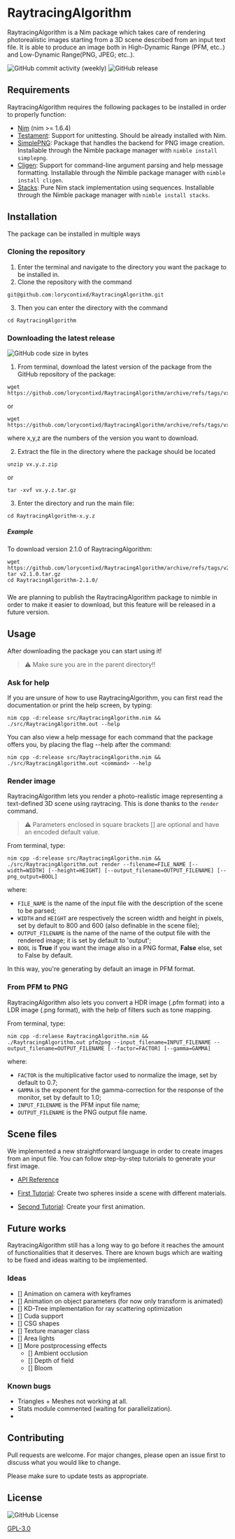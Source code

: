 # RaytracingAlgorithm

RaytracingAlgorithm is a Nim package which takes care of rendering photorealistic images starting from a 3D scene described from an input text file.
It is able to produce an image both in High-Dynamic Range (PFM, etc..) and Low-Dynamic Range(PNG, JPEG; etc..).

![GitHub commit activity (weekly)](https://img.shields.io/github/commit-activity/w/lorycontixd/RaytracingAlgorithm)
![GitHub release](https://img.shields.io/github/v/release/lorycontixd/RaytracingAlgorithm)

## Requirements
RaytracingAlgorithm requires the following packages to be installed in order to properly function:
- [Nim](https://nim-lang.org/) (nim >= 1.6.4)
- [Testament](https://nim-lang.org/docs/testament.html): Support for unittesting. Should be already installed with Nim.
- [SimplePNG](https://github.com/jrenner/nim-simplepng): Package that handles the backend for PNG image creation. Installable through the Nimble package manager with ```nimble install simplepng```.
- [Cligen](https://github.com/c-blake/cligen): Support for command-line argument parsing and help message formatting. Installable through the Nimble package manager with ```nimble install cligen```.
- [Stacks](https://github.com/rustomax/nim-stacks): Pure Nim stack implementation using sequences. Installable through the Nimble package manager with ```nimble install stacks```.

## Installation

The package can be installed in multiple ways
### Cloning the repository
1. Enter the terminal and navigate to the directory you want the package to be installed in.
2. Clone the repository with the command
```
git@github.com:lorycontixd/RaytracingAlgorithm.git
```
3. Then you can enter the directory with the command
```
cd RaytracingAlgorithm
```

### Downloading the latest release
![GitHub code size in bytes](https://img.shields.io/github/languages/code-size/lorycontixd/RaytracingAlgorithm?color=green&label=Repo%20size&style=plastic)


1. From terminal, download the latest version of the package from the GitHub repository of the package:
```
wget https://github.com/lorycontixd/RaytracingAlgorithm/archive/refs/tags/vx.y.z.zip
```

or

```
wget https://github.com/lorycontixd/RaytracingAlgorithm/archive/refs/tags/vx.y.z.tar.gz
```

where x,y,z are the numbers of the version you want to download.

2. Extract the file in the directory where the package should be located
```
unzip vx.y.z.zip
```

or 

```
tar -xvf vx.y.z.tar.gz
```
3. Enter the directory and run the main file:

```
cd RaytracingAlgorithm-x.y.z
```


##### Example
To download version 2.1.0 of RaytracingAlgorithm:
```
wget https://github.com/lorycontixd/RaytracingAlgorithm/archive/refs/tags/v2.1.1.tar.gz
tar v2.1.0.tar.gz
cd RaytracingAlgorithm-2.1.0/
```

###
We are planning to publish the RaytracingAlgorithm package to nimble in order to make it easier to download, but this feature will be released in a future version.


## Usage
After downloading the package you can start using it!

> ⚠️ Make sure you are in the parent directory!!

### Ask for help
If you are unsure of how to use RaytracingAlgorithm, you can first read the documentation or print the help screen, by typing:
```
nim cpp -d:release src/RaytracingAlgorithm.nim && ./src/RaytracingAlgorithm.out --help
```

You can also view a help message for each command that the package offers you, by placing the flag --help after the command:

```
nim cpp -d:release src/RaytracingAlgorithm.nim && ./src/RaytracingAlgorithm.out <command> --help
```

### Render image
RaytracingAlgorithm lets you render a photo-realistic image representing a text-defined 3D scene using raytracing. This is done thanks to the ```render``` command.

> ⚠️ Parameters enclosed in square brackets [] are optional and have an encoded default value.

From terminal, type:
```
nim cpp -d:release src/RaytracingAlgorithm.nim && ./src/RaytracingAlgorithm.out render --filename=FILE_NAME [--width=WIDTH] [--height=HEIGHT] [--output_filename=OUTPUT_FILENAME] [--png_output=BOOL]
```
where:
- ```FILE_NAME``` is the name of the input file with the description of the scene to be parsed;
- ```WIDTH``` and ```HEIGHT``` are respectively the screen width and height in pixels, set by default to 800 and 600 (also definable in the scene file);
- ```OUTPUT_FILENAME``` is the name of the name of the output file with the rendered image; it is set by default to 'output';
- ```BOOL``` is **True** if you want the image also in a PNG format, **False** else, set to False by default.

In this way, you're generating by default an image in PFM format. 

### From PFM to PNG
RaytracingAlgorithm also lets you convert a HDR image (.pfm format) into a LDR image (.png format), with the help of filters such as tone mapping.

From terminal, type:
```
nim cpp -d:relaese RaytracingAlgorithm.nim && ./RaytracingAlgorithm.out pfm2png --input_filename=INPUT_FILENAME --output_filename=OUTPUT_FILENAME [--factor=FACTOR] [--gamma=GAMMA] 
```

where:
- ```FACTOR``` is the multiplicative factor used to normalize the image, set by default to 0.7;
- ```GAMMA``` is the exponent for the gamma-correction for the response of the monitor, set by default to 1.0;
- ```INPUT_FILENAME``` is the PFM input file name;
- ```OUTPUT_FILENAME``` is the PNG output file name.


## Scene files
We implemented a new straightforward language in order to create images from an input file. You can follow step-by-step tutorials to generate your first image.

- [API Reference](https://github.com/lorycontixd/RaytracingAlgorithm/blob/master/rta.md)

- [First Tutorial](https://github.com/lorycontixd/RaytracingAlgorithm/blob/master/tutorials/firsttutorial.md): Create two spheres inside a scene with different materials.
- [Second Tutorial](): Create your first animation.

## Future works
RaytracingAlgorithm still has a long way to go before it reaches the amount of functionalities that it deserves. There are known bugs which are waiting to be fixed and ideas waiting to be implemented.

### Ideas
- [] Animation on camera with keyframes
- [] Animation on object parameters (for now only transform is animated)
- [] KD-Tree implementation for ray scattering optimization
- [] Cuda support
- [] CSG shapes
- [] Texture manager class
- [] Area lights
- [] More postprocessing effects
    - [] Ambient occlusion
    - [] Depth of field
    - [] Bloom

### Known bugs
- Triangles + Meshes not working at all.
- Stats module commented (waiting for parallelization).
- 

## Contributing
Pull requests are welcome. For major changes, please open an issue first to discuss what you would like to change.

Please make sure to update tests as appropriate.

## License
![GitHub License](https://img.shields.io/github/license/lorycontixd/RaytracingAlgorithm)

[GPL-3.0](https://choosealicense.com/licenses/gpl-3.0/)
